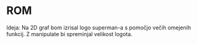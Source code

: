 # ROM

Ideja: Na 2D graf bom izrisal logo superman-a s pomočjo večih omejenih funkcij. Z manipulate bi spreminjal velikost logota.
